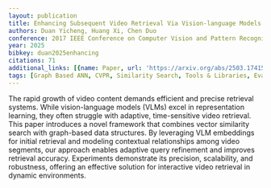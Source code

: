 ```yaml
---
layout: publication
title: Enhancing Subsequent Video Retrieval Via Vision-language Models (vlms)
authors: Duan Yicheng, Huang Xi, Chen Duo
conference: 2017 IEEE Conference on Computer Vision and Pattern Recognition (CVPR)
year: 2025
bibkey: duan2025enhancing
citations: 71
additional_links: [{name: Paper, url: 'https://arxiv.org/abs/2503.17415'}]
tags: [Graph Based ANN, CVPR, Similarity Search, Tools & Libraries, Evaluation, Robustness]
---
```

The rapid growth of video content demands efficient and precise retrieval
systems. While vision-language models (VLMs) excel in representation learning,
they often struggle with adaptive, time-sensitive video retrieval. This paper
introduces a novel framework that combines vector similarity search with
graph-based data structures. By leveraging VLM embeddings for initial retrieval
and modeling contextual relationships among video segments, our approach
enables adaptive query refinement and improves retrieval accuracy. Experiments
demonstrate its precision, scalability, and robustness, offering an effective
solution for interactive video retrieval in dynamic environments.